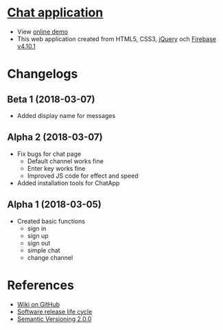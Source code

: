 # [Chat application](https://www.vlexikon.com/demo/js-chatapp)
* View [online demo](https://www.vlexikon.com/demo/js-chatapp)
* This web application created from HTML5, CSS3, [jQuery](https://jquery.com/) och [Firebase v4.10.1](https://firebase.google.com/)


# Changelogs
## Beta 1 (2018-03-07)
* Added display name for messages

## Alpha 2 (2018-03-07)
* Fix bugs for chat page
   * Default channel works fine
   * Enter key works fine
   * Improved JS code for effect and speed
* Added installation tools for ChatApp

## Alpha 1 (2018-03-05)
* Created basic functions
  * sign in
  * sign up
  * sign out
  * simple chat
  * change channel

# References
* [Wiki on GitHub](https://github.com/nguyenkhois/chat-application/wiki)
* [Software release life cycle](https://en.wikipedia.org/wiki/Software_release_life_cycle)
* [Semantic Versioning 2.0.0](https://semver.org/)
